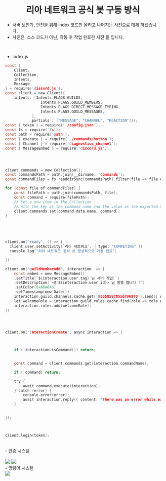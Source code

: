 <h1 align="center">리아 네트워크 공식 봇 구동 방식</h1>

 - 서버 보안과, 안전을 위해 index 코드만 올리고 나머지는 사진으로 대체 하겠습니다.
 - 사진은, 소스 코드가 아닌, 작동 후 작업 완료한 사진 들 입니다.

<br>


- index.js

```c
const { 
	Client, 
	Collection,
	Intents, 
	Message
} = require('discord.js');
const client = new Client({ 
	intents: [Intents.FLAGS.GUILDS,
				Intents.FLAGS.GUILD_MEMBERS,
				Intents.FLAGS.DIRECT_MESSAGE_TYPING,
				Intents.FLAGS.GUILD_MESSAGES,
			],
			partials : ["MESSAGE", "CHANNEL", "REACTION"]});
const { token } = require('./config.json');
const fs = require('fs');
const path = require('path');
const { execute } = require('./commands/button');
const { Channel } = require('diagnostics_channel');
const { MessageEmbed } = require('discord.js');




client.commands = new Collection();
const commandsPath = path.join(__dirname, 'commands');
const commandFiles = fs.readdirSync(commandsPath).filter(file => file.endsWith('.js'));

for (const file of commandFiles) {
	const filePath = path.join(commandsPath, file);
	const command = require(filePath);
	// Set a new item in the Collection
	// With the key as the command name and the value as the exported module
	client.commands.set(command.data.name, command);
}





client.on("ready", () => {
  client.user.setActivity(`리아 네트워크`, { type: "COMPETING" })
  console.log("리아 네트워크 공식 봇 정상적으로 가동 완료")

})

client.on('guildMemberAdd', interaction  => {
	const embed = new MessageEmbed()
    .setTitle(`${interaction.user.tag} 님 서버 가입!`)
	.setDescription(`<@!${interaction.user.id}> 님 환영 합니다 !`)
	.setColor(0xA6A6A6)
	.setTimestamp(new Date())
    interaction.guild.channels.cache.get('986585978556796978').send({ embeds: [embed]});
	let welcomeRole = interaction.guild.roles.cache.find(role => role.name === '《    미인증     》');
    interaction.roles.add(welcomeRole);
})




client.on('interactionCreate', async interaction => {
	


	if (!interaction.isCommand()) return;

	
    const command = client.commands.get(interaction.commandName);

	if (!command) return;

	try {
		await command.execute(interaction);
	} catch (error) {
		console.error(error);
		await interaction.reply({ content: 'There was an error while executing this command!', ephemeral: true });
	}

	
});



client.login(token);
```
<br>
- 인증 시스템
<br>
<br>
<img src="https://cdn.discordapp.com/attachments/998559272155750482/1000359578430619729/91.PNG" />
<img src="https://cdn.discordapp.com/attachments/998559272155750482/1000359578124427355/02.PNG" />
<br>
- 명령어 시스템
<br>
<img src="https://cdn.discordapp.com/attachments/998559272155750482/1000360609302462524/01.PNG" />
